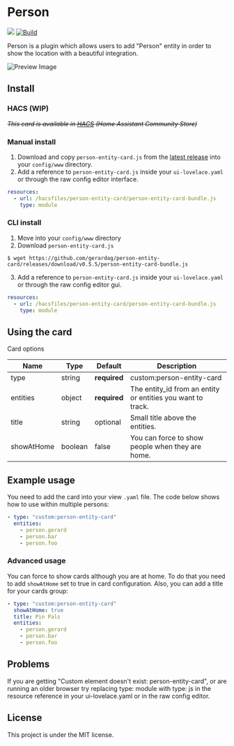 # Person

[![](https://img.shields.io/github/v/release/gerardag/person-entity-card.svg?style=flat-square)](https://github.com/gerardag/person-entity-card/releases/latest)
[![Build](https://github.com/gerardag/person-entity-card/actions/workflows/tag-and-build.yaml/badge.svg)](https://github.com/gerardag/person-entity-card/actions/workflows/tag-and-build.yaml)

Person is a plugin which allows users to add "Person" entity in order to show the location with a beautiful integration.

![Preview Image](https://user-images.githubusercontent.com/2340397/138221325-5b1c4b68-8554-4313-9fc4-a73fd2dbcf6c.jpg)

## Install

 ### HACS (WIP)
 
~~*This card is available in [HACS](https://github.com/custom-components/hacs) (Home Assistant Community Store)*~~

### Manual install
1. Download and copy `person-entity-card.js` from the [latest release](https://github.com/gerardag/person-entity-card/releases/latest) into your `config/www` directory.
2. Add a reference to `person-entity-card.js` inside your `ui-lovelace.yaml` or through the raw config editor interface.
  ```yaml
  resources:
    - url: /hacsfiles/person-entity-card/person-entity-card-bundle.js
      type: module
  ```

### CLI install
1. Move into your `config/www` directory
2. Download `person-entity-card.js`
  ```console
  $ wget https://github.com/gerardag/person-entity-card/releases/download/v0.5.5/person-entity-card-bundle.js
  ```
3. Add a reference to `person-entity-card.js` inside your `ui-lovelace.yaml` or through the raw config editor gui.
  ```yaml
  resources:
    - url: /hacsfiles/person-entity-card/person-entity-card-bundle.js
      type: module
  ```

## Using the card

Card options

| Name | Type | Default | Description |
|------|------|---------|-------------|
| type | string | **required** | custom:person-entity-card
| entities | object | **required** | The entity_id from an entity or entities you want to track. |
| title | string | optional | Small title above the entities. |
| showAtHome | boolean | false | You can force to show people when they are home. |

## Example usage

You need to add the card into your view `.yaml` file. The code below shows how to use within multiple persons:

```yaml
- type: "custom:person-entity-card"
  entities:
    - person.gerard
    - person.bar
    - person.foo
```

### Advanced usage

You can force to show cards although you are at home. To do that you need to add `showAtHome` set to true in card configuration. Also, you can add a title for your cards group:

```yaml
- type: "custom:person-entity-card"
  showAtHome: true
  title: Pin Pals
  entities:
    - person.gerard
    - person.bar
    - person.foo
```

## Problems

If you are getting "Custom element doesn't exist: person-entity-card", or are running an older browser try replacing type: module with type: js in the resource reference in your ui-lovelace.yaml or in the raw config editor.

## License

This project is under the MIT license.

